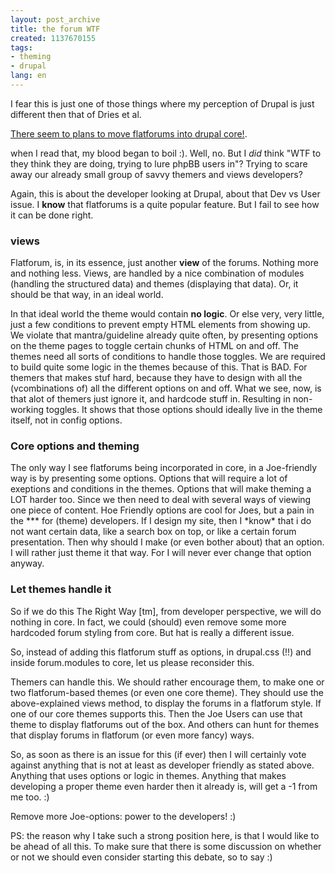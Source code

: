 ```yaml
---
layout: post_archive
title: the forum WTF
created: 1137670155
tags:
- theming
- drupal
lang: en
---
```

I fear this is just one of those things where my perception of Drupal is just different then that of Dries et al.

<a href="http://aymanh.com/archives/2006/01/18/flatforum-into-drupal-core">There seem to plans to move flatforums into drupal core!</a>.

when I read that, my blood began to boil :). Well, no. But I <em>did</em> think "WTF to they think they are doing, trying to lure phpBB users in"? Trying to scare away our already small group of savvy themers and views developers?

Again, this is about the developer looking at Drupal, about that Dev vs User issue. I <strong>know</strong> that flatforums is a quite popular feature. But I fail to see how it can be done right.

<h3>views</h3>
Flatforum, is, in its essence, just another <strong>view</strong> of the forums. Nothing more and nothing less. 
Views, are handled by a nice combination of modules (handling the structured data) and themes (displaying that data). Or, it should be that way, in an ideal world. 

In that ideal world the theme would contain <strong>no logic</strong>. Or else very, very little, just a few conditions to prevent empty HTML elements from showing up.
We violate that mantra/guideline already quite often, by presenting options on the theme pages to toggle certain chunks of HTML on and off. The themes need all sorts of conditions to handle those toggles. We are required to build quite some logic in the themes because of this. That is BAD. For themers that makes stuf hard, because they have to design with all the (vcombinations of) all the different options on and off.
What we see, now, is that alot of themers just ignore it, and hardcode stuff in. Resulting in non-working toggles. It shows that those options should ideally live in the theme itself, not in config options.

<h3>Core options and theming</h3>
The only way I see flatforums being incorporated in core, in a Joe-friendly way is by presenting some options. Options that will require a lot of exeptions and conditions in the themes. Options that will make theming a LOT harder too. Since we then need to deal with several ways of viewing one piece of content. Hoe Friendly options are cool for Joes, but a pain in the *** for (theme) developers. If I design my site, then I *know* that i do not want certain data, like a search box on top, or like a certain forum presentation. Then why should I make (or even bother about) that an option. I will rather just theme it that way. For I will never ever change that option anyway. 

<h3>Let themes handle it</h3>
So if we do this The Right Way [tm], from developer perspective, we will do nothing in core. In fact, we could (should) even remove some more hardcoded forum styling from core. But hat is really a different issue. 

So, instead of adding this flatforum stuff as options, in drupal.css (!!) and inside forum.modules to core, let us please reconsider this. 

Themers can handle this. We should rather encourage them, to make one or two flatforum-based themes (or even one core theme). They should use the above-explained views method, to display the forums in a flatforum style. 
If one of our core themes supports this. Then the Joe Users can use that theme to display flatforums out of the box. And others can hunt for themes that display forums in flatforum (or even more fancy) ways. 

So, as soon as there is an issue for this (if ever) then I will certainly vote against anything that is not at least as developer friendly as stated above. Anything that uses options or logic in themes. Anything that makes developing a proper theme even harder then it already is, will get a -1 from me too. :)

Remove more Joe-options: power to the developers! :)

PS: the reason why I take such a strong position here, is that I would like to be ahead of all this. To make sure that there is some discussion on whether or not we should even consider starting this debate, so to say :)
